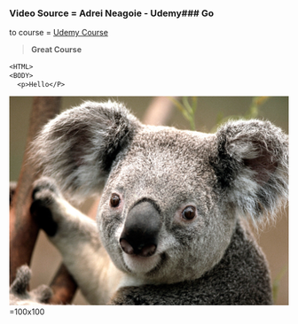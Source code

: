 ### Video Source = Adrei Neagoie - Udemy### Go 
to course = [Udemy Course](https://www.udemy.com/course/complete-react-developer-zero-to-mastery/learn/lecture/14987272?start=15#overview)
> **Great Course**

    <HTML>
    <BODY>
      <p>Hello</P>
      
 
 ![Koala Bear](003.jpg) =100x100
